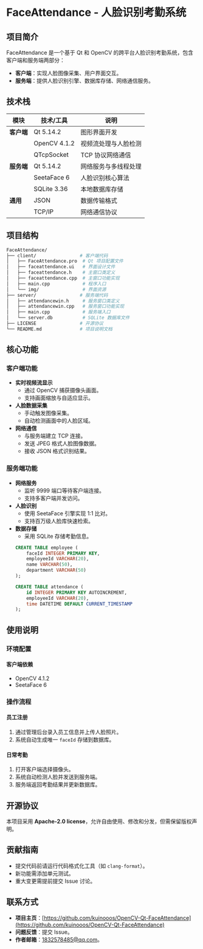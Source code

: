 # FaceAttendance - 人脸识别考勤系统

## 项目简介
FaceAttendance 是一个基于 Qt 和 OpenCV 的跨平台人脸识别考勤系统，包含客户端和服务端两部分：
- **客户端**：实现人脸图像采集、用户界面交互。
- **服务端**：提供人脸识别引擎、数据库存储、网络通信服务。

## 技术栈
| 模块       | 技术/工具                  | 说明                     |
|------------|---------------------------|--------------------------|
| **客户端** | Qt 5.14.2                 | 图形界面开发             |
|            | OpenCV 4.1.2                | 视频流处理与人脸检测     |
|            | QTcpSocket                | TCP 协议网络通信         |
| **服务端** | Qt 5.14.2                 | 网络服务与多线程处理     |
|            | SeetaFace 6             | 人脸识别核心算法         |
|            | SQLite 3.36               | 本地数据库存储           |
| **通用**   | JSON                      | 数据传输格式             |
|            | TCP/IP                    | 网络通信协议             |

## 项目结构
```bash
FaceAttendance/
├── client/                # 客户端代码
│   ├── FaceAttendance.pro  # Qt 项目配置文件
│   ├── faceattendance.ui   # 界面设计文件
│   ├── faceattendance.h    # 主窗口类定义
│   ├── faceattendance.cpp  # 主窗口功能实现
│   ├── main.cpp            # 程序入口
│   └── img/                # 界面资源
├── server/                # 服务端代码
│   ├── attendancewin.h     # 服务窗口类定义
│   ├── attendancewin.cpp   # 服务窗口功能实现
│   ├── main.cpp            # 服务端入口
│   └── server.db           # SQLite 数据库文件
├── LICENSE                # 开源协议
└── README.md              # 项目说明文档
```
## 核心功能
### 客户端功能
- **实时视频流显示**
  - 通过 OpenCV 捕获摄像头画面。
  - 支持画面缩放与自适应显示。
- **人脸数据采集**
  - 手动触发图像采集。
  - 自动检测画面中的人脸区域。
- **网络通信**
  - 与服务端建立 TCP 连接。
  - 发送 JPEG 格式人脸图像数据。
  - 接收 JSON 格式识别结果。

### 服务端功能
- **网络服务**
  - 监听 9999 端口等待客户端连接。
  - 支持多客户端并发访问。
- **人脸识别**
  - 使用 SeetaFace 引擎实现 1:1 比对。
  - 支持百万级人脸库快速检索。
- **数据存储**
  - 采用 SQLite 存储考勤信息。
  ```sql
  CREATE TABLE employee (
      faceId INTEGER PRIMARY KEY,
      employeeId VARCHAR(20),
      name VARCHAR(50),
      department VARCHAR(50)
  );
  
  CREATE TABLE attendance (
      id INTEGER PRIMARY KEY AUTOINCREMENT,
      employeeId VARCHAR(20),
      time DATETIME DEFAULT CURRENT_TIMESTAMP
  );
  ```

## 使用说明
### 环境配置
#### 客户端依赖
- OpenCV 4.1.2
- SeetaFace 6

### 操作流程
#### **员工注册**
1. 通过管理后台录入员工信息并上传人脸照片。
2. 系统自动生成唯一 `faceId` 存储到数据库。

#### **日常考勤**
1. 打开客户端选择摄像头。
2. 系统自动检测人脸并发送到服务端。
3. 服务端返回考勤结果并更新数据库。

## 开源协议
本项目采用 **Apache-2.0 license**，允许自由使用、修改和分发，但需保留版权声明。

## 贡献指南
- 提交代码前请运行代码格式化工具（如 `clang-format`）。
- 新功能需添加单元测试。
- 重大变更需提前提交 Issue 讨论。

## 联系方式
- **项目主页**：[https://github.com/kuinooos/OpenCV-Qt-FaceAttendance](https://github.com/kuinooos/OpenCV-Qt-FaceAttendance)
- **问题反馈**：提交 Issue。
- **作者邮箱**：1832578485@qq.com。
```

